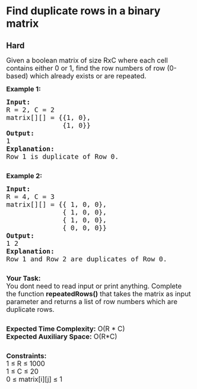 # Find duplicate rows in a binary matrix
## Hard
<div class="problems_problem_content__Xm_eO"><p><span style="font-size:18px">Given a boolean matrix of size RxC where each cell contains either&nbsp;0 or 1, find the row numbers of row (0-based) which already exists or are repeated.</span></p>

<p><strong><span style="font-size:18px">Example 1:</span></strong></p>

<pre style="position: relative;"><span style="font-size:18px"><strong>Input:</strong>
R = 2, C = 2
matrix[][] = {{1, 0},
              {1, 0}}
<strong>Output: </strong>
1</span>
<span style="font-size:18px"><strong>Explanation:</strong>
Row 1 is duplicate of Row 0.</span><div class="open_grepper_editor" title="Edit &amp; Save To Grepper"></div></pre>

<p><br>
<span style="font-size:18px"><strong>Example 2:</strong></span></p>

<pre style="position: relative;"><span style="font-size:18px"><strong>Input:</strong>
R = 4, C = 3
matrix[][] = {{ 1, 0, 0},
              { 1, 0, 0},
              { 1, 0, 0},
              { 0, 0, 0}}</span>
<span style="font-size:18px"><strong>Output: </strong>
1 2</span> 
<span style="font-size:18px"><strong>Explanation:</strong>
Row 1 and Row 2 are duplicates of Row 0. </span><div class="open_grepper_editor" title="Edit &amp; Save To Grepper"></div></pre>

<p><br>
<span style="font-size:18px"><strong>Your Task:</strong><br>
You dont need to read input or print anything. Complete the function <strong>repeatedRows()</strong> that takes the matrix as input parameter and returns a list of row numbers which are duplicate rows.</span><br>
&nbsp;</p>

<p><span style="font-size:18px"><strong>Expected Time Complexity:</strong> O(R * C)<br>
<strong>Expected Auxiliary Space:</strong> O(R*C)&nbsp;</span><br>
&nbsp;</p>

<p><span style="font-size:18px"><strong>Constraints:</strong><br>
1 ≤ R ≤ 1000<br>
1 ≤ C ≤ 20</span><br>
<span style="font-size:18px">0 ≤ matrix[i][j] ≤ 1</span></p>
</div>